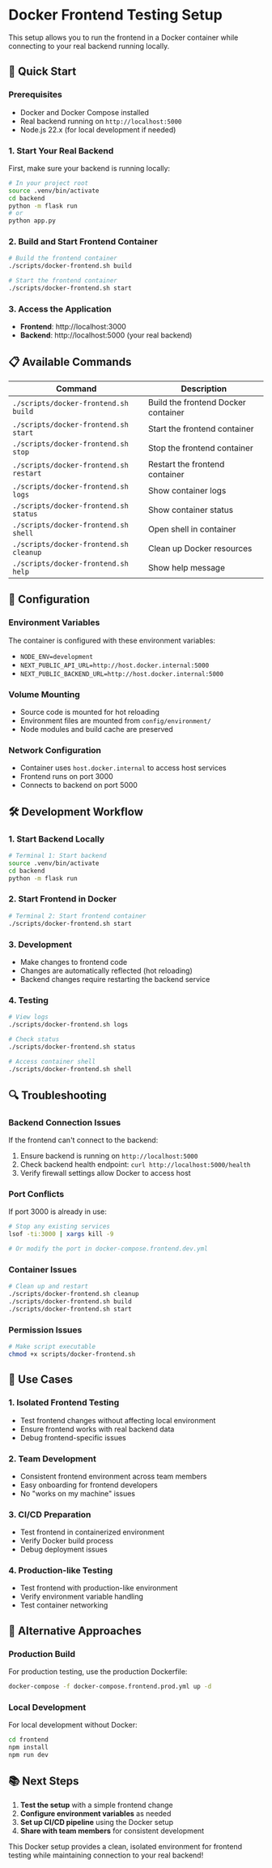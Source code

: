 # Docker Frontend Testing Setup

This setup allows you to run the frontend in a Docker container while connecting to your real backend running locally.

## 🚀 Quick Start

### Prerequisites
- Docker and Docker Compose installed
- Real backend running on `http://localhost:5000`
- Node.js 22.x (for local development if needed)

### 1. Start Your Real Backend
First, make sure your backend is running locally:
```bash
# In your project root
source .venv/bin/activate
cd backend
python -m flask run
# or
python app.py
```

### 2. Build and Start Frontend Container
```bash
# Build the frontend container
./scripts/docker-frontend.sh build

# Start the frontend container
./scripts/docker-frontend.sh start
```

### 3. Access the Application
- **Frontend**: http://localhost:3000
- **Backend**: http://localhost:5000 (your real backend)

## 📋 Available Commands

| Command | Description |
|---------|-------------|
| `./scripts/docker-frontend.sh build` | Build the frontend Docker container |
| `./scripts/docker-frontend.sh start` | Start the frontend container |
| `./scripts/docker-frontend.sh stop` | Stop the frontend container |
| `./scripts/docker-frontend.sh restart` | Restart the frontend container |
| `./scripts/docker-frontend.sh logs` | Show container logs |
| `./scripts/docker-frontend.sh status` | Show container status |
| `./scripts/docker-frontend.sh shell` | Open shell in container |
| `./scripts/docker-frontend.sh cleanup` | Clean up Docker resources |
| `./scripts/docker-frontend.sh help` | Show help message |

## 🔧 Configuration

### Environment Variables
The container is configured with these environment variables:
- `NODE_ENV=development`
- `NEXT_PUBLIC_API_URL=http://host.docker.internal:5000`
- `NEXT_PUBLIC_BACKEND_URL=http://host.docker.internal:5000`

### Volume Mounting
- Source code is mounted for hot reloading
- Environment files are mounted from `config/environment/`
- Node modules and build cache are preserved

### Network Configuration
- Container uses `host.docker.internal` to access host services
- Frontend runs on port 3000
- Connects to backend on port 5000

## 🛠️ Development Workflow

### 1. Start Backend Locally
```bash
# Terminal 1: Start backend
source .venv/bin/activate
cd backend
python -m flask run
```

### 2. Start Frontend in Docker
```bash
# Terminal 2: Start frontend container
./scripts/docker-frontend.sh start
```

### 3. Development
- Make changes to frontend code
- Changes are automatically reflected (hot reloading)
- Backend changes require restarting the backend service

### 4. Testing
```bash
# View logs
./scripts/docker-frontend.sh logs

# Check status
./scripts/docker-frontend.sh status

# Access container shell
./scripts/docker-frontend.sh shell
```

## 🔍 Troubleshooting

### Backend Connection Issues
If the frontend can't connect to the backend:
1. Ensure backend is running on `http://localhost:5000`
2. Check backend health endpoint: `curl http://localhost:5000/health`
3. Verify firewall settings allow Docker to access host

### Port Conflicts
If port 3000 is already in use:
```bash
# Stop any existing services
lsof -ti:3000 | xargs kill -9

# Or modify the port in docker-compose.frontend.dev.yml
```

### Container Issues
```bash
# Clean up and restart
./scripts/docker-frontend.sh cleanup
./scripts/docker-frontend.sh build
./scripts/docker-frontend.sh start
```

### Permission Issues
```bash
# Make script executable
chmod +x scripts/docker-frontend.sh
```

## 🎯 Use Cases

### 1. **Isolated Frontend Testing**
- Test frontend changes without affecting local environment
- Ensure frontend works with real backend data
- Debug frontend-specific issues

### 2. **Team Development**
- Consistent frontend environment across team members
- Easy onboarding for frontend developers
- No "works on my machine" issues

### 3. **CI/CD Preparation**
- Test frontend in containerized environment
- Verify Docker build process
- Debug deployment issues

### 4. **Production-like Testing**
- Test frontend with production-like environment
- Verify environment variable handling
- Test container networking

## 🔄 Alternative Approaches

### Production Build
For production testing, use the production Dockerfile:
```bash
docker-compose -f docker-compose.frontend.prod.yml up -d
```

### Local Development
For local development without Docker:
```bash
cd frontend
npm install
npm run dev
```

## 📚 Next Steps

1. **Test the setup** with a simple frontend change
2. **Configure environment variables** as needed
3. **Set up CI/CD pipeline** using the Docker setup
4. **Share with team members** for consistent development

This Docker setup provides a clean, isolated environment for frontend testing while maintaining connection to your real backend!
